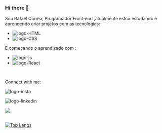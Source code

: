 ### Hi there 👋

Sou Rafael Corrêa, Programador Front-end ,atualmente estou estudando e aprendendo criar projetos com as tecnologias:

- <img src="https://img.shields.io/badge/HTML-239120?style=for-the-badge&logo=html5&logoColor=white" alt="logo-HTML">

- <img src="https://img.shields.io/badge/CSS-239120?&style=for-the-badge&logo=css3&logoColor=white" alt="logo-CSS">

 E começando o aprendizado com :
 
 - <img src="https://img.shields.io/badge/JavaScript-F7DF1E?style=for-the-badge&logo=javascript&logoColor=black" alt="logo-js">
 
 - <img src="https://img.shields.io/badge/React-20232A?style=for-the-badge&logo=react&logoColor=61DAFB" alt="logo-React">
 <br>
 
 
 Connect with me:
 <p>
 <a https://www.instagram.com/rafabode13/>
 <img alt="logo-insta" src="https://img.shields.io/badge/Instagram-E4405F?style=for-the-badge&logo=instagram&logoColor=white">
 </a>
 </p>
 
 <p>
 <a https://www.linkedin.com/in/rafael-corr%C3%AAa-monteiro-3a3523250/>
 <img src="https://img.shields.io/badge/LinkedIn-0077B5?style=for-the-badge&logo=linkedin&logoColor=white" alt="logo-linkedin">
 </a>
 </p>
 

 
 <picture>
<source 
  srcset="https://github-readme-stats.vercel.app/api?username=Devrafaelcorrea&show_icons=true&theme=dark"
  media="(prefers-color-scheme: dark)"
/>
<source
  srcset="https://github-readme-stats.vercel.app/api?username=Devrafaelcorrea&show_icons=true"
  media="(prefers-color-scheme: light), (prefers-color-scheme: no-preference)"
/>
<img src="https://github-readme-stats.vercel.app/api?username=Devrafaelcorrea&show_icons=true" />
</picture>
<br>
<br>

[![Top Langs](https://github-readme-stats.vercel.app/api/top-langs/?username=Devrafaelcorrea)](https://github.com/anuraghazra/github-readme-stats)
